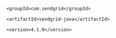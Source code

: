<!-- SendGrid for email -->

<dependency>

    <groupId>com.sendgrid</groupId>

    <artifactId>sendgrid-java</artifactId>

    <version>4.1.0</version>

</dependency>